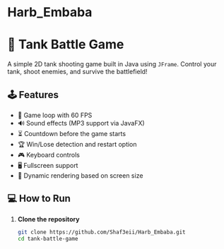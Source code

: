 ﻿# Harb_Embaba
# 🚀 Tank Battle Game

A simple 2D tank shooting game built in Java using `JFrame`. Control your tank, shoot enemies, and survive the battlefield!

## 🕹️ Features

- 🧠 Game loop with 60 FPS
- 🔊 Sound effects (MP3 support via JavaFX)
- ⏳ Countdown before the game starts
- 🏆 Win/Lose detection and restart option
- 🎮 Keyboard controls
- 🖥️ Fullscreen support
- 🎨 Dynamic rendering based on screen size

## 💻 How to Run

1. **Clone the repository**
   ```bash
   git clone https://github.com/Shaf3eii/Harb_Embaba.git
   cd tank-battle-game

